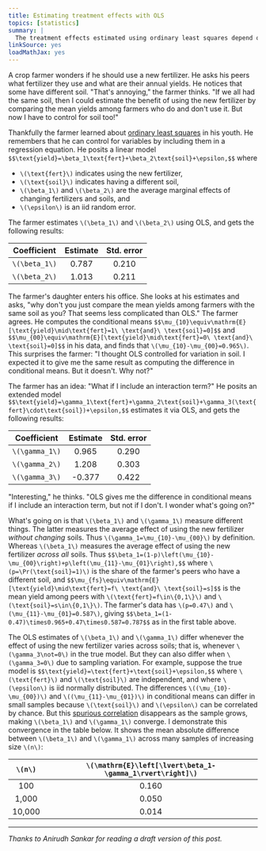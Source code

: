 ```yaml
---
title: Estimating treatment effects with OLS
topics: [statistics]
summary: |
  The treatment effects estimated using ordinary least squares depend on how the regression model is specified.
linkSource: yes
loadMathJax: yes
---
```


A crop farmer wonders if he should use a new fertilizer.
He asks his peers what fertilizer they use and what are their annual yields.
He notices that some have different soil.
"That's annoying," the farmer thinks.
"If we all had the same soil, then I could estimate the benefit of using the new fertilizer by comparing the mean yields among farmers who do and don't use it.
But now I have to control for soil too!"

Thankfully the farmer learned about [ordinary least squares](https://en.wikipedia.org/wiki/Ordinary_least_squares) in his youth.
He remembers that he can control for variables by including them in a regression equation.
He posits a linear model
`$$\text{yield}=\beta_1\text{fert}+\beta_2\text{soil}+\epsilon,$$`
where

* `\(\text{fert}\)` indicates using the new fertilizer,
* `\(\text{soil}\)` indicates having a different soil,
* `\(\beta_1\)` and `\(\beta_2\)` are the average marginal effects of changing fertilizers and soils, and
* `\(\epsilon\)` is an iid random error.

The farmer estimates `\(\beta_1\)` and `\(\beta_2\)` using OLS, and gets the following results:

| Coefficient | Estimate | Std. error |
|:-----------:|:--------:|:----------:|
|  `\(\beta_1\)`  |  0.787   |   0.210    |
|  `\(\beta_2\)`  |  1.013   |   0.211    |

The farmer's daughter enters his office.
She looks at his estimates and asks, "why don't you just compare the mean yields among farmers with the same soil as you?
That seems less complicated than OLS."
The farmer agrees.
He computes the conditional means
`$$\mu_{10}\equiv\mathrm{E}[\text{yield}\mid\text{fert}=1\ \text{and}\ \text{soil}=0]$$`
and
`$$\mu_{00}\equiv\mathrm{E}[\text{yield}\mid\text{fert}=0\ \text{and}\ \text{soil}=0]$$`
in his data, and finds that `\(\mu_{10}-\mu_{00}=0.965\)`.
This surprises the farmer:
"I thought OLS controlled for variation in soil.
I expected it to give me the same result as computing the difference in conditional means.
But it doesn't.
Why not?"

The farmer has an idea:
"What if I include an interaction term?"
He posits an extended model
`$$\text{yield}=\gamma_1\text{fert}+\gamma_2\text{soil}+\gamma_3(\text{fert}\cdot\text{soil})+\epsilon,$$`
estimates it via OLS, and gets the following results:

| Coefficient | Estimate | Std. error |
|:-----------:|:--------:|:----------:|
| `\(\gamma_1\)`  |  0.965   |   0.290    |
| `\(\gamma_2\)`  |  1.208   |   0.303    |
| `\(\gamma_3\)`  |  -0.377  |   0.422    |

"Interesting," he thinks.
"OLS gives me the difference in conditional means if I include an interaction term, but not if I don't.
I wonder what's going on?"

What's going on is that `\(\beta_1\)` and `\(\gamma_1\)` measure different things.
The latter measures the average effect of using the new fertilizer *without changing* soils.
Thus `\(\gamma_1=\mu_{10}-\mu_{00}\)` by definition.
Whereas `\(\beta_1\)` measures the average effect of using the new fertilizer *across all* soils.
Thus
`$$\beta_1=(1-p)\left(\mu_{10}-\mu_{00}\right)+p\left(\mu_{11}-\mu_{01}\right),$$`
where `\(p=\Pr(\text{soil}=1)\)` is the share of the farmer's peers who have a different soil, and
`$$\mu_{fs}\equiv\mathrm{E}[\text{yield}\mid\text{fert}=f\ \text{and}\ \text{soil}=s]$$`
is the mean yield among peers with `\(\text{fert}=f\in\{0,1\}\)` and `\(\text{soil}=s\in\{0,1\}\)`.
The farmer's data has `\(p=0.47\)` and `\(\mu_{11}-\mu_{01}=0.587\)`, giving
`$$\beta_1=(1-0.47)\times0.965+0.47\times0.587=0.787$$`
as in the first table above.

The OLS estimates of `\(\beta_1\)` and `\(\gamma_1\)` differ whenever the effect of using the new fertilizer varies across soils; that is, whenever `\(\gamma_3\not=0\)` in the true model.
But they can also differ when `\(\gamma_3=0\)` due to sampling variation.
For example, suppose the true model is
`$$\text{yield}=\text{fert}+\text{soil}+\epsilon,$$`
where `\(\text{fert}\)` and `\(\text{soil}\)` are independent, and where `\(\epsilon\)` is iid normally distributed.
The differences `\((\mu_{10}-\mu_{00})\)` and `\((\mu_{11}-\mu_{01})\)` in conditional means can differ in small samples because `\(\text{soil}\)` and `\(\epsilon\)` can be correlated by chance.
But this [spurious correlation](https://en.wikipedia.org/wiki/Spurious_relationship) disappears as the sample grows, making `\(\beta_1\)` and `\(\gamma_1\)` converge.
I demonstrate this convergence in the table below.
It shows the mean absolute difference between `\(\beta_1\)` and `\(\gamma_1\)` across many samples of increasing size `\(n\)`:

|  `\(n\)`   | `\(\mathrm{E}\left[\lvert\beta_1-\gamma_1\rvert\right]\)` |
|:------:|:-----------------------------------------------------:|
|  100   |                         0.160                         |
| 1,000  |                         0.050                         |
| 10,000 |                         0.014                         |

---

*Thanks to Anirudh Sankar for reading a draft version of this post.*

